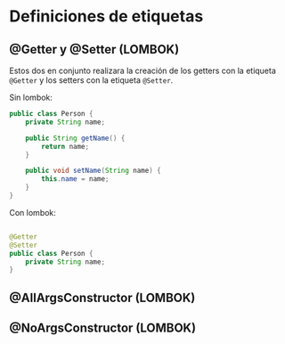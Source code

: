 # Definiciones de etiquetas

## @Getter y @Setter (LOMBOK)

Estos dos en conjunto realizara la creación de los getters
con la etiqueta `@Getter` y los setters con la etiqueta `@Setter`.

Sin lombok:

```java
public class Person {
    private String name;

    public String getName() {
        return name;
    }

    public void setName(String name) {
        this.name = name;
    }
}
```

Con lombok:

```java

@Getter
@Setter
public class Person {
    private String name;
}
```

## @AllArgsConstructor (LOMBOK)

## @NoArgsConstructor (LOMBOK)

